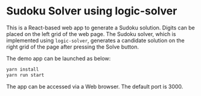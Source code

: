 # Sudoku Solver using logic-solver

This is a React-based web app to generate a Sudoku solution.
Digits can be placed on the left grid of the web page.
The Sudoku solver, which is implemented using `logic-solver`,
generates a candidate solution on the right grid of the page after pressing the Solve button.

The demo app can be launched as below:

```bash
yarn install
yarn run start
```

The app can be accessed via a Web browser. The default port is 3000.

